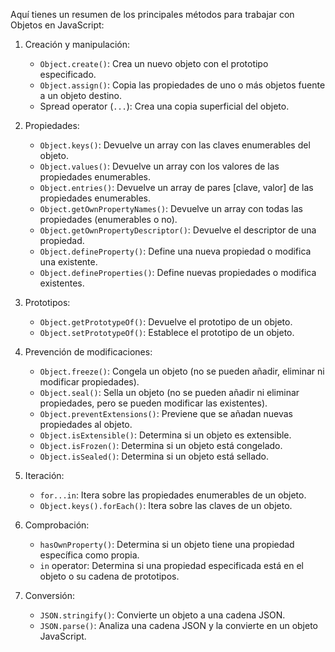 Aquí tienes un resumen de los principales métodos para trabajar con Objetos en JavaScript:

1. Creación y manipulación:

   - `Object.create()`: Crea un nuevo objeto con el prototipo especificado.
   - `Object.assign()`: Copia las propiedades de uno o más objetos fuente a un objeto destino.
   - Spread operator (`...`): Crea una copia superficial del objeto.

2. Propiedades:

   - `Object.keys()`: Devuelve un array con las claves enumerables del objeto.
   - `Object.values()`: Devuelve un array con los valores de las propiedades enumerables.
   - `Object.entries()`: Devuelve un array de pares [clave, valor] de las propiedades enumerables.
   - `Object.getOwnPropertyNames()`: Devuelve un array con todas las propiedades (enumerables o no).
   - `Object.getOwnPropertyDescriptor()`: Devuelve el descriptor de una propiedad.
   - `Object.defineProperty()`: Define una nueva propiedad o modifica una existente.
   - `Object.defineProperties()`: Define nuevas propiedades o modifica existentes.

3. Prototipos:

   - `Object.getPrototypeOf()`: Devuelve el prototipo de un objeto.
   - `Object.setPrototypeOf()`: Establece el prototipo de un objeto.

4. Prevención de modificaciones:

   - `Object.freeze()`: Congela un objeto (no se pueden añadir, eliminar ni modificar propiedades).
   - `Object.seal()`: Sella un objeto (no se pueden añadir ni eliminar propiedades, pero se pueden modificar las existentes).
   - `Object.preventExtensions()`: Previene que se añadan nuevas propiedades al objeto.
   - `Object.isExtensible()`: Determina si un objeto es extensible.
   - `Object.isFrozen()`: Determina si un objeto está congelado.
   - `Object.isSealed()`: Determina si un objeto está sellado.

5. Iteración:

   - `for...in`: Itera sobre las propiedades enumerables de un objeto.
   - `Object.keys().forEach()`: Itera sobre las claves de un objeto.

6. Comprobación:

   - `hasOwnProperty()`: Determina si un objeto tiene una propiedad específica como propia.
   - `in` operator: Determina si una propiedad especificada está en el objeto o su cadena de prototipos.

7. Conversión:
   - `JSON.stringify()`: Convierte un objeto a una cadena JSON.
   - `JSON.parse()`: Analiza una cadena JSON y la convierte en un objeto JavaScript.
